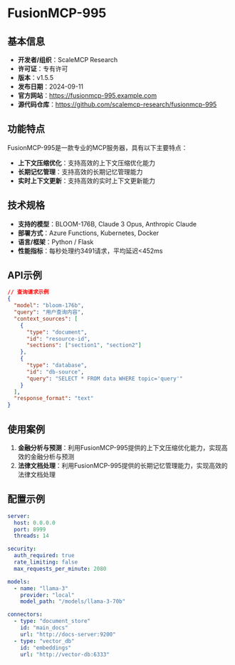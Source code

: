 # FusionMCP-995

## 基本信息

- **开发者/组织**：ScaleMCP Research
- **许可证**：专有许可
- **版本**：v1.5.5
- **发布日期**：2024-09-11
- **官方网站**：https://fusionmcp-995.example.com
- **源代码仓库**：https://github.com/scalemcp-research/fusionmcp-995

## 功能特点

FusionMCP-995是一款专业的MCP服务器，具有以下主要特点：

- **上下文压缩优化**：支持高效的上下文压缩优化能力
- **长期记忆管理**：支持高效的长期记忆管理能力
- **实时上下文更新**：支持高效的实时上下文更新能力


## 技术规格

- **支持的模型**：BLOOM-176B, Claude 3 Opus, Anthropic Claude
- **部署方式**：Azure Functions, Kubernetes, Docker
- **语言/框架**：Python / Flask
- **性能指标**：每秒处理约3491请求，平均延迟<452ms

## API示例

```json
// 查询请求示例
{
  "model": "bloom-176b",
  "query": "用户查询内容",
  "context_sources": [
    {
      "type": "document",
      "id": "resource-id",
      "sections": ["section1", "section2"]
    },
    {
      "type": "database",
      "id": "db-source",
      "query": "SELECT * FROM data WHERE topic='query'"
    }
  ],
  "response_format": "text"
}
```

## 使用案例

1. **金融分析与预测**：利用FusionMCP-995提供的上下文压缩优化能力，实现高效的金融分析与预测
2. **法律文档处理**：利用FusionMCP-995提供的长期记忆管理能力，实现高效的法律文档处理


## 配置示例

```yaml
server:
  host: 0.0.0.0
  port: 8999
  threads: 14

security:
  auth_required: true
  rate_limiting: false
  max_requests_per_minute: 2080

models:
  - name: "llama-3"
    provider: "local"
    model_path: "/models/llama-3-70b"

connectors:
  - type: "document_store"
    id: "main_docs"
    url: "http://docs-server:9200"
  - type: "vector_db"
    id: "embeddings"
    url: "http://vector-db:6333"
```